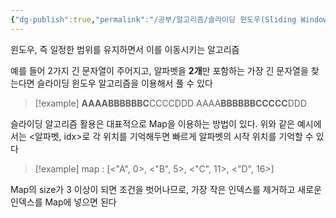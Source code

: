 ```yaml
---
{"dg-publish":true,"permalink":"/공부/알고리즘/슬라이딩 윈도우(Sliding Window)/","dgPassFrontmatter":true}
---
```



윈도우, 즉 일정한 범위를 유지하면서 이를 이동시키는 알고리즘

예를 들어 2가지 긴 문자열이 주어지고, 알파벳을 **2개**만 포함하는 가장 긴 문자열을 찾는다면 슬라이딩 윈도우 알고리즘을 이용해서 풀 수 있다

>[!example]
> **AAAABBBBBBC**CCCCDDD
 AAAA**BBBBBBCCCCC**DDD

슬라이딩 알고리즘 활용은 대표적으로 Map을 이용하는 방법이 있다.
위와 같은 예시에서는 <알파벳, idx>로 각 위치를 기억해두면 빠르게 알파벳의 시작 위치를 기억할 수 있다

 >[!example]
 >map : [<"A", 0>, <"B", 5>, <"C", 11>, <"D", 16>]
 
 Map의 size가 3 이상이 되면 조건을 벗어나므로, 가장 작은 인덱스를 제거하고 새로운 인덱스를 Map에 넣으면 된다
